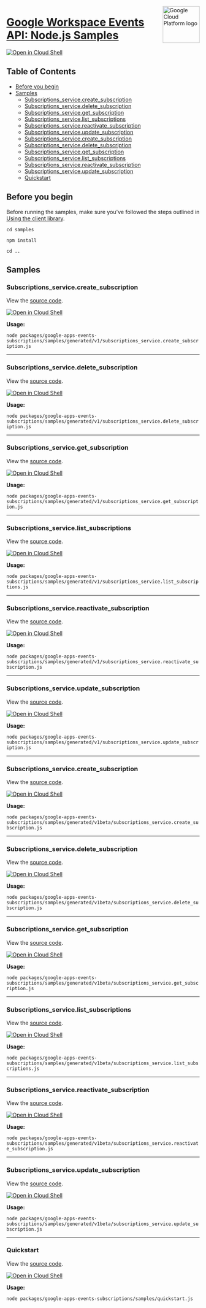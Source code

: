 [//]: # "This README.md file is auto-generated, all changes to this file will be lost."
[//]: # "To regenerate it, use `python -m synthtool`."
<img src="https://avatars2.githubusercontent.com/u/2810941?v=3&s=96" alt="Google Cloud Platform logo" title="Google Cloud Platform" align="right" height="96" width="96"/>

# [Google Workspace Events API: Node.js Samples](https://github.com/googleapis/google-cloud-node)

[![Open in Cloud Shell][shell_img]][shell_link]



## Table of Contents

* [Before you begin](#before-you-begin)
* [Samples](#samples)
  * [Subscriptions_service.create_subscription](#subscriptions_service.create_subscription)
  * [Subscriptions_service.delete_subscription](#subscriptions_service.delete_subscription)
  * [Subscriptions_service.get_subscription](#subscriptions_service.get_subscription)
  * [Subscriptions_service.list_subscriptions](#subscriptions_service.list_subscriptions)
  * [Subscriptions_service.reactivate_subscription](#subscriptions_service.reactivate_subscription)
  * [Subscriptions_service.update_subscription](#subscriptions_service.update_subscription)
  * [Subscriptions_service.create_subscription](#subscriptions_service.create_subscription)
  * [Subscriptions_service.delete_subscription](#subscriptions_service.delete_subscription)
  * [Subscriptions_service.get_subscription](#subscriptions_service.get_subscription)
  * [Subscriptions_service.list_subscriptions](#subscriptions_service.list_subscriptions)
  * [Subscriptions_service.reactivate_subscription](#subscriptions_service.reactivate_subscription)
  * [Subscriptions_service.update_subscription](#subscriptions_service.update_subscription)
  * [Quickstart](#quickstart)

## Before you begin

Before running the samples, make sure you've followed the steps outlined in
[Using the client library](https://github.com/googleapis/google-cloud-node#using-the-client-library).

`cd samples`

`npm install`

`cd ..`

## Samples



### Subscriptions_service.create_subscription

View the [source code](https://github.com/googleapis/google-cloud-node/blob/main/packages/google-apps-events-subscriptions/samples/generated/v1/subscriptions_service.create_subscription.js).

[![Open in Cloud Shell][shell_img]](https://console.cloud.google.com/cloudshell/open?git_repo=https://github.com/googleapis/google-cloud-node&page=editor&open_in_editor=packages/google-apps-events-subscriptions/samples/generated/v1/subscriptions_service.create_subscription.js,samples/README.md)

__Usage:__


`node packages/google-apps-events-subscriptions/samples/generated/v1/subscriptions_service.create_subscription.js`


-----




### Subscriptions_service.delete_subscription

View the [source code](https://github.com/googleapis/google-cloud-node/blob/main/packages/google-apps-events-subscriptions/samples/generated/v1/subscriptions_service.delete_subscription.js).

[![Open in Cloud Shell][shell_img]](https://console.cloud.google.com/cloudshell/open?git_repo=https://github.com/googleapis/google-cloud-node&page=editor&open_in_editor=packages/google-apps-events-subscriptions/samples/generated/v1/subscriptions_service.delete_subscription.js,samples/README.md)

__Usage:__


`node packages/google-apps-events-subscriptions/samples/generated/v1/subscriptions_service.delete_subscription.js`


-----




### Subscriptions_service.get_subscription

View the [source code](https://github.com/googleapis/google-cloud-node/blob/main/packages/google-apps-events-subscriptions/samples/generated/v1/subscriptions_service.get_subscription.js).

[![Open in Cloud Shell][shell_img]](https://console.cloud.google.com/cloudshell/open?git_repo=https://github.com/googleapis/google-cloud-node&page=editor&open_in_editor=packages/google-apps-events-subscriptions/samples/generated/v1/subscriptions_service.get_subscription.js,samples/README.md)

__Usage:__


`node packages/google-apps-events-subscriptions/samples/generated/v1/subscriptions_service.get_subscription.js`


-----




### Subscriptions_service.list_subscriptions

View the [source code](https://github.com/googleapis/google-cloud-node/blob/main/packages/google-apps-events-subscriptions/samples/generated/v1/subscriptions_service.list_subscriptions.js).

[![Open in Cloud Shell][shell_img]](https://console.cloud.google.com/cloudshell/open?git_repo=https://github.com/googleapis/google-cloud-node&page=editor&open_in_editor=packages/google-apps-events-subscriptions/samples/generated/v1/subscriptions_service.list_subscriptions.js,samples/README.md)

__Usage:__


`node packages/google-apps-events-subscriptions/samples/generated/v1/subscriptions_service.list_subscriptions.js`


-----




### Subscriptions_service.reactivate_subscription

View the [source code](https://github.com/googleapis/google-cloud-node/blob/main/packages/google-apps-events-subscriptions/samples/generated/v1/subscriptions_service.reactivate_subscription.js).

[![Open in Cloud Shell][shell_img]](https://console.cloud.google.com/cloudshell/open?git_repo=https://github.com/googleapis/google-cloud-node&page=editor&open_in_editor=packages/google-apps-events-subscriptions/samples/generated/v1/subscriptions_service.reactivate_subscription.js,samples/README.md)

__Usage:__


`node packages/google-apps-events-subscriptions/samples/generated/v1/subscriptions_service.reactivate_subscription.js`


-----




### Subscriptions_service.update_subscription

View the [source code](https://github.com/googleapis/google-cloud-node/blob/main/packages/google-apps-events-subscriptions/samples/generated/v1/subscriptions_service.update_subscription.js).

[![Open in Cloud Shell][shell_img]](https://console.cloud.google.com/cloudshell/open?git_repo=https://github.com/googleapis/google-cloud-node&page=editor&open_in_editor=packages/google-apps-events-subscriptions/samples/generated/v1/subscriptions_service.update_subscription.js,samples/README.md)

__Usage:__


`node packages/google-apps-events-subscriptions/samples/generated/v1/subscriptions_service.update_subscription.js`


-----




### Subscriptions_service.create_subscription

View the [source code](https://github.com/googleapis/google-cloud-node/blob/main/packages/google-apps-events-subscriptions/samples/generated/v1beta/subscriptions_service.create_subscription.js).

[![Open in Cloud Shell][shell_img]](https://console.cloud.google.com/cloudshell/open?git_repo=https://github.com/googleapis/google-cloud-node&page=editor&open_in_editor=packages/google-apps-events-subscriptions/samples/generated/v1beta/subscriptions_service.create_subscription.js,samples/README.md)

__Usage:__


`node packages/google-apps-events-subscriptions/samples/generated/v1beta/subscriptions_service.create_subscription.js`


-----




### Subscriptions_service.delete_subscription

View the [source code](https://github.com/googleapis/google-cloud-node/blob/main/packages/google-apps-events-subscriptions/samples/generated/v1beta/subscriptions_service.delete_subscription.js).

[![Open in Cloud Shell][shell_img]](https://console.cloud.google.com/cloudshell/open?git_repo=https://github.com/googleapis/google-cloud-node&page=editor&open_in_editor=packages/google-apps-events-subscriptions/samples/generated/v1beta/subscriptions_service.delete_subscription.js,samples/README.md)

__Usage:__


`node packages/google-apps-events-subscriptions/samples/generated/v1beta/subscriptions_service.delete_subscription.js`


-----




### Subscriptions_service.get_subscription

View the [source code](https://github.com/googleapis/google-cloud-node/blob/main/packages/google-apps-events-subscriptions/samples/generated/v1beta/subscriptions_service.get_subscription.js).

[![Open in Cloud Shell][shell_img]](https://console.cloud.google.com/cloudshell/open?git_repo=https://github.com/googleapis/google-cloud-node&page=editor&open_in_editor=packages/google-apps-events-subscriptions/samples/generated/v1beta/subscriptions_service.get_subscription.js,samples/README.md)

__Usage:__


`node packages/google-apps-events-subscriptions/samples/generated/v1beta/subscriptions_service.get_subscription.js`


-----




### Subscriptions_service.list_subscriptions

View the [source code](https://github.com/googleapis/google-cloud-node/blob/main/packages/google-apps-events-subscriptions/samples/generated/v1beta/subscriptions_service.list_subscriptions.js).

[![Open in Cloud Shell][shell_img]](https://console.cloud.google.com/cloudshell/open?git_repo=https://github.com/googleapis/google-cloud-node&page=editor&open_in_editor=packages/google-apps-events-subscriptions/samples/generated/v1beta/subscriptions_service.list_subscriptions.js,samples/README.md)

__Usage:__


`node packages/google-apps-events-subscriptions/samples/generated/v1beta/subscriptions_service.list_subscriptions.js`


-----




### Subscriptions_service.reactivate_subscription

View the [source code](https://github.com/googleapis/google-cloud-node/blob/main/packages/google-apps-events-subscriptions/samples/generated/v1beta/subscriptions_service.reactivate_subscription.js).

[![Open in Cloud Shell][shell_img]](https://console.cloud.google.com/cloudshell/open?git_repo=https://github.com/googleapis/google-cloud-node&page=editor&open_in_editor=packages/google-apps-events-subscriptions/samples/generated/v1beta/subscriptions_service.reactivate_subscription.js,samples/README.md)

__Usage:__


`node packages/google-apps-events-subscriptions/samples/generated/v1beta/subscriptions_service.reactivate_subscription.js`


-----




### Subscriptions_service.update_subscription

View the [source code](https://github.com/googleapis/google-cloud-node/blob/main/packages/google-apps-events-subscriptions/samples/generated/v1beta/subscriptions_service.update_subscription.js).

[![Open in Cloud Shell][shell_img]](https://console.cloud.google.com/cloudshell/open?git_repo=https://github.com/googleapis/google-cloud-node&page=editor&open_in_editor=packages/google-apps-events-subscriptions/samples/generated/v1beta/subscriptions_service.update_subscription.js,samples/README.md)

__Usage:__


`node packages/google-apps-events-subscriptions/samples/generated/v1beta/subscriptions_service.update_subscription.js`


-----




### Quickstart

View the [source code](https://github.com/googleapis/google-cloud-node/blob/main/packages/google-apps-events-subscriptions/samples/quickstart.js).

[![Open in Cloud Shell][shell_img]](https://console.cloud.google.com/cloudshell/open?git_repo=https://github.com/googleapis/google-cloud-node&page=editor&open_in_editor=packages/google-apps-events-subscriptions/samples/quickstart.js,samples/README.md)

__Usage:__


`node packages/google-apps-events-subscriptions/samples/quickstart.js`






[shell_img]: https://gstatic.com/cloudssh/images/open-btn.png
[shell_link]: https://console.cloud.google.com/cloudshell/open?git_repo=https://github.com/googleapis/google-cloud-node&page=editor&open_in_editor=samples/README.md
[product-docs]: https://developers.google.com/workspace/events
